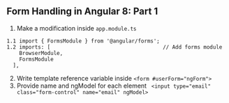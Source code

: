 ## Form Handling in Angular 8: Part 1
1. Make a modification inside  ```app.module.ts```
```
1.1 import { FormsModule } from '@angular/forms'; 
1.2 imports: [                                    // Add forms module
    BrowserModule,
    FormsModule
  ],
```
2. Write template reference variable inside ```<form #userForm="ngForm">```
3. Provide name and ngModel for each element ``` <input type="email" class="form-control" name="email" ngModel>```



